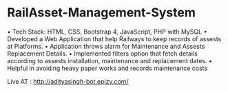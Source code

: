 # RailAsset-Management-System

• Tech Stack: HTML, CSS, Bootstrap 4, JavaScript, PHP with MySQL
• Developed a Web Application that help Railways to keep records of assests at Platforms.
• Application throws alarm for Maintenance and Assests Replacement Details.
• Implemented filters option that fetch details according to assests installation, maintenance and replacement dates.
• Helpful in avoiding heavy paper works and records maintenance costs

Live AT : http://adityasingh-bot.epizy.com/
